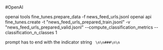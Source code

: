 
#OpenAI

openai tools fine_tunes.prepare_data -f news_feed_urls.jsonl
openai api fine_tunes.create -t "news_feed_urls_prepared_train.jsonl" -v "news_feed_urls_prepared_valid.jsonl" --compute_classification_metrics --classification_n_classes 1


 prompt has to end with the indicator string ` \n\n###\n\n`